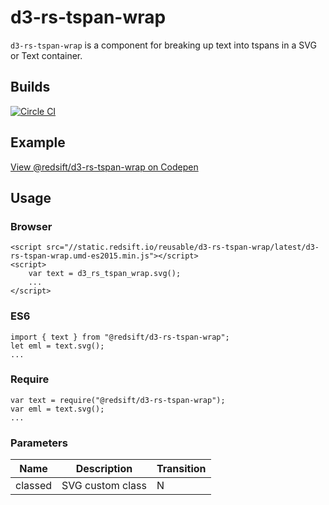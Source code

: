 # d3-rs-tspan-wrap

`d3-rs-tspan-wrap` is a component for breaking up text into tspans in a SVG or Text container.

## Builds

[![Circle CI](https://circleci.com/gh/Redsift/d3-rs-tspan-wrap.svg?style=svg)](https://circleci.com/gh/Redsift/d3-rs-tspan-wrap)

## Example

[View @redsift/d3-rs-tspan-wrap on Codepen](https://codepen.io/rahulpowar/pen/ZWxKdJ/)

## Usage

### Browser
	
	<script src="//static.redsift.io/reusable/d3-rs-tspan-wrap/latest/d3-rs-tspan-wrap.umd-es2015.min.js"></script>
	<script>
		var text = d3_rs_tspan_wrap.svg();
		...
	</script>

### ES6

	import { text } from "@redsift/d3-rs-tspan-wrap";
	let eml = text.svg();
	...
	
### Require

	var text = require("@redsift/d3-rs-tspan-wrap");
	var eml = text.svg();
	...

### Parameters

|Name|Description|Transition|
|----|-----------|----------|
|classed|SVG custom class|N|